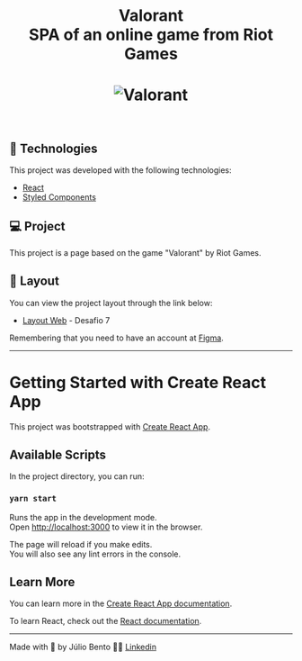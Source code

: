 <h1 align="center">
    Valorant
    <br>
    SPA of an online game from Riot Games
</h1>


<h1 align="center">
    <img alt="Valorant" src="https://i.ibb.co/qMmgbRT/Valorant.png" />
</h1>

<br>

## 🧪 Technologies

This project was developed with the following technologies:

- [React](https://reactjs.org)
- [Styled Components](https://styled-components.com/)

## 💻 Project

This project is a page based on the game "Valorant" by Riot Games. 

## 🔖 Layout

You can view the project layout through the link below:

- [Layout Web](https://www.figma.com/file/Yb9IBH56g7T1hdIyZ3BMNO/Desafios---Codel%C3%A2ndia?node-id=10048%3A2) - Desafio 7

Remembering that you need to have an account at [Figma](http://figma.com/).

---

# Getting Started with Create React App

This project was bootstrapped with [Create React App](https://github.com/facebook/create-react-app).

## Available Scripts

In the project directory, you can run:

### `yarn start`

Runs the app in the development mode.\
Open [http://localhost:3000](http://localhost:3000) to view it in the browser.

The page will reload if you make edits.\
You will also see any lint errors in the console.

## Learn More

You can learn more in the [Create React App documentation](https://facebook.github.io/create-react-app/docs/getting-started).

To learn React, check out the [React documentation](https://reactjs.org/).

---

Made with 💜 by Júlio Bento 👋🏻 [Linkedin](www.linkedin.com/in/júlio-césar-924487158)